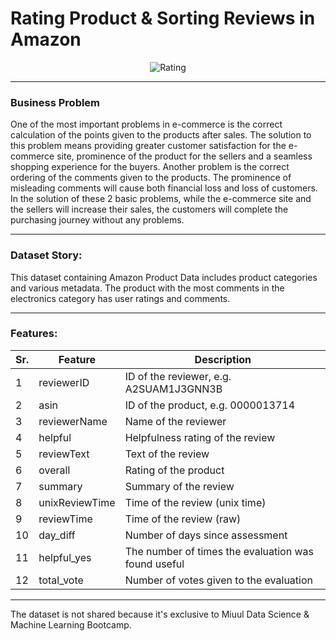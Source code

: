 # Rating Product & Sorting Reviews in Amazon

<p align="center">
  <img src="https://www.debutinfotech.com/uploads/main15198107851589354237.png" alt="Rating"/>
</p>

---

### Business Problem

One of the most important problems in e-commerce is the correct calculation of the points
given to the products after sales. The solution to this problem means providing greater
customer satisfaction for the e-commerce site, prominence of the product for the sellers
and a seamless shopping experience for the buyers. Another problem is the correct ordering
of the comments given to the products. The prominence of misleading comments will cause both
financial loss and loss of customers. In the solution of these 2 basic problems, while the
e-commerce site and the sellers will increase their sales, the customers will complete the
purchasing journey without any problems.

---

###  Dataset Story:

This dataset containing Amazon Product Data includes product categories and various metadata.
The product with the most comments in the electronics category has user ratings and comments.

---

### Features:

 Sr. | Feature  | Description |
--- | --- | --- | 
1 | reviewerID | ID of the reviewer, e.g. A2SUAM1J3GNN3B| 
2 | asin | ID of the product, e.g. 0000013714 | 
3 | reviewerName | Name of the reviewer | 
4 | helpful | Helpfulness rating of the review | 
5 | reviewText | Text of the review |
6 | overall | Rating of the product |
7 | summary | Summary of the review |
8 | unixReviewTime | Time of the review (unix time) |
9 | reviewTime | Time of the review (raw) |
10 | day_diff | Number of days since assessment|
11 | helpful_yes | The number of times the evaluation was found useful |
12 | total_vote | Number of votes given to the evaluation |

---

The dataset is not shared because it's exclusive to Miuul Data Science & Machine Learning Bootcamp.
